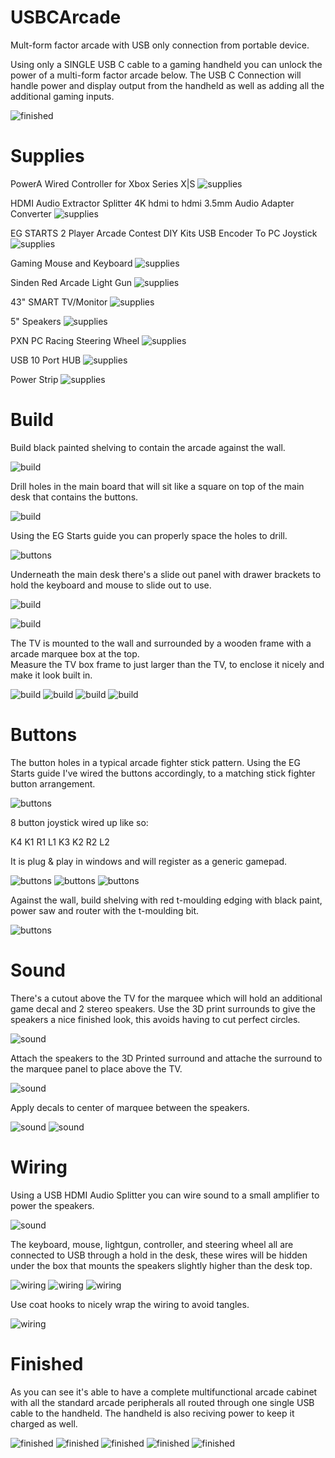# USBCArcade

Mult-form factor arcade with USB only connection from portable device.

Using only a SINGLE USB C cable to a gaming handheld you can unlock the power of a multi-form factor arcade below.
The USB C Connection will handle power and display output from the handheld as well as adding all the additional gaming inputs.

![finished](https://raw.githubusercontent.com/khinds10/USBCArcade/main/build-images/finished/5.jpg "finished")


# Supplies

PowerA Wired Controller for Xbox Series X|S
![supplies](https://raw.githubusercontent.com/khinds10/USBCArcade/main/build-images/supplies/controller.png "controller")

HDMI Audio Extractor Splitter 4K hdmi to hdmi 3.5mm Audio Adapter Converter
![supplies](https://raw.githubusercontent.com/khinds10/USBCArcade/main/build-images/supplies/extractor.png "extractor")

EG STARTS 2 Player Arcade Contest DIY Kits USB Encoder To PC Joystick
![supplies](https://raw.githubusercontent.com/khinds10/USBCArcade/main/build-images/supplies/joystick.png "joystick")

Gaming Mouse and Keyboard
![supplies](https://raw.githubusercontent.com/khinds10/USBCArcade/main/build-images/supplies/keyboard-mouse.png "keyboard-mouse")

Sinden Red Arcade Light Gun
![supplies](https://raw.githubusercontent.com/khinds10/USBCArcade/main/build-images/supplies/lightgun.png "lightgun")

43" SMART TV/Monitor
![supplies](https://raw.githubusercontent.com/khinds10/USBCArcade/main/build-images/supplies/monitor-tv.png "monitor-tv")

5" Speakers
![supplies](https://raw.githubusercontent.com/khinds10/USBCArcade/main/build-images/supplies/speakers.png "speakers")

PXN PC Racing Steering Wheel
![supplies](https://raw.githubusercontent.com/khinds10/USBCArcade/main/build-images/supplies/wheel.png "wheel")

USB 10 Port HUB
![supplies](https://raw.githubusercontent.com/khinds10/USBCArcade/main/build-images/supplies/power-strip.png "power strip")

Power Strip
![supplies](https://raw.githubusercontent.com/khinds10/USBCArcade/main/build-images/supplies/usb-strip.png "usb strip")


# Build

Build black painted shelving to contain the arcade against the wall.

![build](https://raw.githubusercontent.com/khinds10/USBCArcade/main/build-images/build/build1.jpg "build1")

Drill holes in the main board that will sit like a square on top of the main desk that contains the buttons.

![build](https://raw.githubusercontent.com/khinds10/USBCArcade/main/build-images/build/build2.jpg "build2")

Using the EG Starts guide you can properly space the holes to drill.

![buttons](https://raw.githubusercontent.com/khinds10/USBCArcade/main/build-images/buttons/Buttons2.jpg "buttons")

Underneath the main desk there's a slide out panel with drawer brackets to hold the keyboard and mouse to slide out to use.

![build](https://raw.githubusercontent.com/khinds10/USBCArcade/main/build-images/build/build3.jpg "build3")

![build](https://raw.githubusercontent.com/khinds10/USBCArcade/main/build-images/build/build4.jpg "build4")

The TV is mounted to the wall and surrounded by a wooden frame with a arcade marquee box at the top.  
Measure the TV box frame to just larger than the TV, to enclose it nicely and make it look built in.

![build](https://raw.githubusercontent.com/khinds10/USBCArcade/main/build-images/build/build5.jpg "build5")
![build](https://raw.githubusercontent.com/khinds10/USBCArcade/main/build-images/build/build6.jpg "build6")
![build](https://raw.githubusercontent.com/khinds10/USBCArcade/main/build-images/build/build7.jpg "build7")
![build](https://raw.githubusercontent.com/khinds10/USBCArcade/main/build-images/build/build8.jpg "build8")


# Buttons

The button holes in a typical arcade fighter stick pattern.
Using the EG Starts guide I've wired the buttons accordingly, to a matching stick fighter button arrangement.

![buttons](https://raw.githubusercontent.com/khinds10/USBCArcade/main/build-images/buttons/Buttons1.jpg "buttons")

8 button joystick wired up like so:

K4 K1 R1 L1
K3 K2 R2 L2

It is plug & play in windows and will register as a generic gamepad.


![buttons](https://raw.githubusercontent.com/khinds10/USBCArcade/main/build-images/buttons/Buttons3.jpg "buttons")
![buttons](https://raw.githubusercontent.com/khinds10/USBCArcade/main/build-images/buttons/Buttons4.jpg "buttons")
![buttons](https://raw.githubusercontent.com/khinds10/USBCArcade/main/build-images/buttons/Buttons5.jpg "buttons")

Against the wall, build shelving with red t-moulding edging with black paint, power saw and router with the t-moulding bit.

![buttons](https://raw.githubusercontent.com/khinds10/USBCArcade/main/build-images/buttons/IMG_20230616_150745.jpg "buttons")

# Sound

There's a cutout above the TV for the marquee which will hold an additional game decal and 2 stereo speakers.
Use the 3D print surrounds to give the speakers a nice finished look, this avoids having to cut perfect circles.

![sound](https://raw.githubusercontent.com/khinds10/USBCArcade/main/build-images/sound/Sound1.jpg "sound1")

Attach the speakers to the 3D Printed surround and attache the surround to the marquee panel to place above the TV.

![sound](https://raw.githubusercontent.com/khinds10/USBCArcade/main/build-images/sound/Sound2.jpg "sound2")

Apply decals to center of marquee between the speakers.

![sound](https://raw.githubusercontent.com/khinds10/USBCArcade/main/build-images/sound/Sound3.jpg "sound3")
![sound](https://raw.githubusercontent.com/khinds10/USBCArcade/main/build-images/sound/Sound4.jpg "sound4")


# Wiring

Using a USB HDMI Audio Splitter you can wire sound to a small amplifier to power the speakers.

![sound](https://raw.githubusercontent.com/khinds10/USBCArcade/main/build-images/sound/Sound5.jpg "sound5")

The keyboard, mouse, lightgun, controller, and steering wheel all are connected to USB through a hold in the desk, 
these wires will be hidden under the box that mounts the speakers slightly higher than the desk top.

![wiring](https://raw.githubusercontent.com/khinds10/USBCArcade/main/build-images/wiring/wiring1.jpg "wiring1")
![wiring](https://raw.githubusercontent.com/khinds10/USBCArcade/main/build-images/wiring/wiring3.jpg "wiring3")
![wiring](https://raw.githubusercontent.com/khinds10/USBCArcade/main/build-images/wiring/wiring4.jpg "wiring4")

Use coat hooks to nicely wrap the wiring to avoid tangles.

![wiring](https://raw.githubusercontent.com/khinds10/USBCArcade/main/build-images/wiring/wiring5.jpg "wiring5")

# Finished

As you can see it's able to have a complete multifunctional arcade cabinet with all the standard 
arcade peripherals all routed through one single USB cable to the handheld.  The handheld is also reciving power to keep it charged as well.

![finished](https://raw.githubusercontent.com/khinds10/USBCArcade/main/build-images/finished/1.jpg "finished")
![finished](https://raw.githubusercontent.com/khinds10/USBCArcade/main/build-images/finished/2.jpg "finished")
![finished](https://raw.githubusercontent.com/khinds10/USBCArcade/main/build-images/finished/3.jpg "finished")
![finished](https://raw.githubusercontent.com/khinds10/USBCArcade/main/build-images/finished/4.jpg "finished")
![finished](https://raw.githubusercontent.com/khinds10/USBCArcade/main/build-images/finished/5.jpg "finished")

